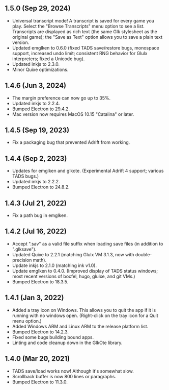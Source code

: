 
## 1.5.0 (Sep 29, 2024)

- Universal transcript mode! A transcript is saved for every game you play. Select the "Browse Transcripts" menu option to see a list. Transcripts are displayed as rich text (the same Glk stylesheet as the original game); the "Save as Text" option allows you to save a plain text version.
- Updated emglken to 0.6.0 (fixed TADS save/restore bugs, monospace support, increased undo limit; consistent RNG behavior for Glulx interpreters; fixed a Unicode bug).
- Updated inkjs to 2.3.0.
- Minor Quixe optimizations.

## 1.4.6  (Jun 3, 2024)

- The margin preference can now go up to 35%.
- Updated inkjs to 2.2.4.
- Bumped Electron to 29.4.2.
- Mac version now requires MacOS 10.15 "Catalina" or later.

## 1.4.5  (Sep 19, 2023)

- Fix a packaging bug that prevented Adrift from working.

## 1.4.4  (Sep 2, 2023)

- Updates for emglken and glkote. (Experimental Adrift 4 support; various TADS bugs.)
- Updated inkjs to 2.2.2.
- Bumped Electron to 24.8.2.

## 1.4.3  (Jul 21, 2022)

- Fix a path bug in emglken.

## 1.4.2  (Jul 16, 2022)

- Accept ".sav" as a valid file suffix when loading save files (in addition to ".glksave").
- Updated Quixe to 2.2.1 (matching Glulx VM 3.1.3, now with double-precision math).
- Update inkjs to 2.1.0 (matching ink v1.0).
- Update emglken to 0.4.0. (Improved display of TADS status windows; most recent versions of bocfel, hugo, glulxe, and git VMs.)
- Bumped Electron to 18.3.5.

## 1.4.1  (Jan 3, 2022)

- Added a tray icon on Windows. This allows you to quit the app if it is running with no windows open. (Right-click on the tray icon for a Quit menu option.)
- Added Windows ARM and Linux ARM to the release platform list.
- Bumped Electron to 14.2.3.
- Fixed some bugs building bound apps.
- Linting and code cleanup down in the GlkOte library.

## 1.4.0  (Mar 20, 2021)

- TADS save/load works now! Although it's somewhat slow.
- Scrollback buffer is now 800 lines or paragraphs.
- Bumped Electron to 11.3.0.
